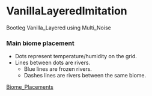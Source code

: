 # VanillaLayeredImitation
Bootleg Vanilla_Layered using Multi_Noise

### Main biome placement
- Dots represent temperature/humidity on the grid.
- Lines between dots are rivers.
  - Blue lines are frozen rivers.
  - Dashes lines are rivers between the same biome.

[Biome_Placements](https://github.com/AelveMC/VanillaLayeredImitation/blob/main/Vanilla_Imitation/biome_list.JPG)

